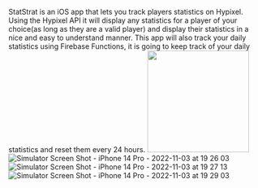 StatStrat is an iOS app that lets you track players statistics on Hypixel. Using the Hypixel API it will display any statistics for a player of your
choice(as long as they are a valid player) and display their statistics in a nice and easy to understand manner. This app will also track your
daily statistics using Firebase Functions, it is going to keep track of your daily statistics and reset them every 24 hours.
<img src="https://user-images.githubusercontent.com/108938294/199853989-0c29c025-0392-4059-92a1-1b009341e92e.png" width="200" height="200">
![Simulator Screen Shot - iPhone 14 Pro - 2022-11-03 at 19 26 03](https://user-images.githubusercontent.com/108938294/199853995-6d0d6d12-55af-4534-a095-45932e66d3e4.png)
![Simulator Screen Shot - iPhone 14 Pro - 2022-11-03 at 19 27 13](https://user-images.githubusercontent.com/108938294/199853998-1f15ce72-3f58-4506-873e-27c3ed271c18.png)
![Simulator Screen Shot - iPhone 14 Pro - 2022-11-03 at 19 29 03](https://user-images.githubusercontent.com/108938294/199854147-da145b99-ccd1-4bac-a0cb-d2cf4398e5e8.png)
